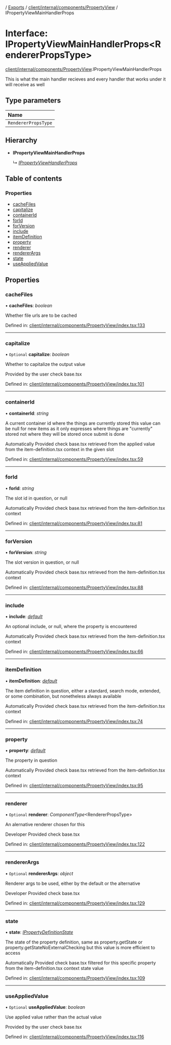 [](../README.md) / [Exports](../modules.md) / [client/internal/components/PropertyView](../modules/client_internal_components_propertyview.md) / IPropertyViewMainHandlerProps

# Interface: IPropertyViewMainHandlerProps<RendererPropsType\>

[client/internal/components/PropertyView](../modules/client_internal_components_propertyview.md).IPropertyViewMainHandlerProps

This is what the main handler recieves and every handler that works
under it will receive as well

## Type parameters

Name |
:------ |
`RendererPropsType` |

## Hierarchy

* **IPropertyViewMainHandlerProps**

  ↳ [*IPropertyViewHandlerProps*](client_internal_components_propertyview.ipropertyviewhandlerprops.md)

## Table of contents

### Properties

- [cacheFiles](client_internal_components_propertyview.ipropertyviewmainhandlerprops.md#cachefiles)
- [capitalize](client_internal_components_propertyview.ipropertyviewmainhandlerprops.md#capitalize)
- [containerId](client_internal_components_propertyview.ipropertyviewmainhandlerprops.md#containerid)
- [forId](client_internal_components_propertyview.ipropertyviewmainhandlerprops.md#forid)
- [forVersion](client_internal_components_propertyview.ipropertyviewmainhandlerprops.md#forversion)
- [include](client_internal_components_propertyview.ipropertyviewmainhandlerprops.md#include)
- [itemDefinition](client_internal_components_propertyview.ipropertyviewmainhandlerprops.md#itemdefinition)
- [property](client_internal_components_propertyview.ipropertyviewmainhandlerprops.md#property)
- [renderer](client_internal_components_propertyview.ipropertyviewmainhandlerprops.md#renderer)
- [rendererArgs](client_internal_components_propertyview.ipropertyviewmainhandlerprops.md#rendererargs)
- [state](client_internal_components_propertyview.ipropertyviewmainhandlerprops.md#state)
- [useAppliedValue](client_internal_components_propertyview.ipropertyviewmainhandlerprops.md#useappliedvalue)

## Properties

### cacheFiles

• **cacheFiles**: *boolean*

Whether file urls are to be cached

Defined in: [client/internal/components/PropertyView/index.tsx:133](https://github.com/onzag/itemize/blob/55e63f2c/client/internal/components/PropertyView/index.tsx#L133)

___

### capitalize

• `Optional` **capitalize**: *boolean*

Whether to capitalize the output value

Provided by the user check base.tsx

Defined in: [client/internal/components/PropertyView/index.tsx:101](https://github.com/onzag/itemize/blob/55e63f2c/client/internal/components/PropertyView/index.tsx#L101)

___

### containerId

• **containerId**: *string*

A current container id where the things are currently stored
this value can be null for new items as it only expresses where things
are "currently" stored not where they will be stored once submit is done

Automatically Provided check base.tsx
retrieved from the applied value from the item-definition.tsx context in the given slot

Defined in: [client/internal/components/PropertyView/index.tsx:59](https://github.com/onzag/itemize/blob/55e63f2c/client/internal/components/PropertyView/index.tsx#L59)

___

### forId

• **forId**: *string*

The slot id in question, or null

Automatically Provided check base.tsx
retrieved from the item-definition.tsx context

Defined in: [client/internal/components/PropertyView/index.tsx:81](https://github.com/onzag/itemize/blob/55e63f2c/client/internal/components/PropertyView/index.tsx#L81)

___

### forVersion

• **forVersion**: *string*

The slot version in question, or null

Automatically Provided check base.tsx
retrieved from the item-definition.tsx context

Defined in: [client/internal/components/PropertyView/index.tsx:88](https://github.com/onzag/itemize/blob/55e63f2c/client/internal/components/PropertyView/index.tsx#L88)

___

### include

• **include**: [*default*](../classes/base_root_module_itemdefinition_include.default.md)

An optional include, or null, where the property is encountered

Automatically Provided check base.tsx
retrieved from the item-definition.tsx context

Defined in: [client/internal/components/PropertyView/index.tsx:66](https://github.com/onzag/itemize/blob/55e63f2c/client/internal/components/PropertyView/index.tsx#L66)

___

### itemDefinition

• **itemDefinition**: [*default*](../classes/base_root_module_itemdefinition.default.md)

The item definition in question, either a standard, search mode, extended, or some
combination, but nonetheless always available

Automatically Provided check base.tsx
retrieved from the item-definition.tsx context

Defined in: [client/internal/components/PropertyView/index.tsx:74](https://github.com/onzag/itemize/blob/55e63f2c/client/internal/components/PropertyView/index.tsx#L74)

___

### property

• **property**: [*default*](../classes/base_root_module_itemdefinition_propertydefinition.default.md)

The property in question

Automatically Provided check base.tsx
retrieved from the item-definition.tsx context

Defined in: [client/internal/components/PropertyView/index.tsx:95](https://github.com/onzag/itemize/blob/55e63f2c/client/internal/components/PropertyView/index.tsx#L95)

___

### renderer

• `Optional` **renderer**: *ComponentType*<RendererPropsType\>

An alernative renderer chosen for this

Developer Provided check base.tsx

Defined in: [client/internal/components/PropertyView/index.tsx:122](https://github.com/onzag/itemize/blob/55e63f2c/client/internal/components/PropertyView/index.tsx#L122)

___

### rendererArgs

• `Optional` **rendererArgs**: *object*

Renderer args to be used, either by the default or
the alternative

Developer Provided check base.tsx

Defined in: [client/internal/components/PropertyView/index.tsx:129](https://github.com/onzag/itemize/blob/55e63f2c/client/internal/components/PropertyView/index.tsx#L129)

___

### state

• **state**: [*IPropertyDefinitionState*](base_root_module_itemdefinition_propertydefinition.ipropertydefinitionstate.md)

The state of the property definition, same as property.getState or property.getStateNoExternalChecking
but this value is more efficient to access

Automatically Provided check base.tsx
filtered for this specific property from the item-definition.tsx context state value

Defined in: [client/internal/components/PropertyView/index.tsx:109](https://github.com/onzag/itemize/blob/55e63f2c/client/internal/components/PropertyView/index.tsx#L109)

___

### useAppliedValue

• `Optional` **useAppliedValue**: *boolean*

Use applied value rather than the actual
value

Provided by the user check base.tsx

Defined in: [client/internal/components/PropertyView/index.tsx:116](https://github.com/onzag/itemize/blob/55e63f2c/client/internal/components/PropertyView/index.tsx#L116)
